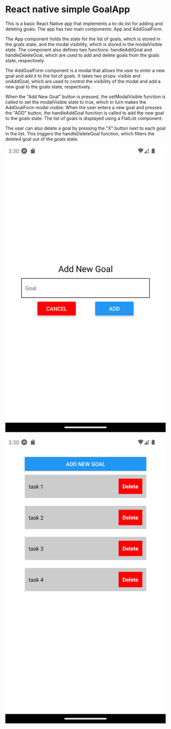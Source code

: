 # React native simple GoalApp
This is a basic React Native app that implements a to-do list for adding and deleting goals. The app has two main components: App and AddGoalForm.


The App component holds the state for the list of goals, which is stored in the goals state, and the modal visibility, which is stored in the modalVisible state. The component also defines two functions: handleAddGoal and handleDeleteGoal, which are used to add and delete goals from the goals state, respectively.

The AddGoalForm component is a modal that allows the user to enter a new goal and add it to the list of goals. It takes two props: visible and onAddGoal, which are used to control the visibility of the modal and add a new goal to the goals state, respectively.

When the "Add New Goal" button is pressed, the setModalVisible function is called to set the modalVisible state to true, which in turn makes the AddGoalForm modal visible. When the user enters a new goal and presses the "ADD" button, the handleAddGoal function is called to add the new goal to the goals state. The list of goals is displayed using a FlatList component.

The user can also delete a goal by pressing the "X" button next to each goal in the list. This triggers the handleDeleteGoal function, which filters the deleted goal out of the goals state.

![Add Goal](https://raw.githubusercontent.com/bijondev/React-native-simple-GoalApp/master/assets/Screenshot_20230208_153545.png)

![Home Page](https://raw.githubusercontent.com/bijondev/React-native-simple-GoalApp/master/assets/Screenshot_20230208_153501.png)
